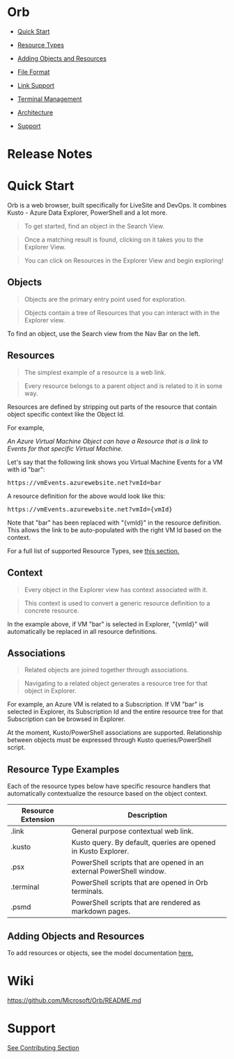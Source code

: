 # Orb

* [Quick Start](#quick-start)

* [Resource Types](#resource-type-examples)

* [Adding Objects and Resources](models.md)

* [File Format](fileFormat.md)

* [Link Support](linkSupport.md)

* [Terminal Management](terminal.md)

* [Architecture](architecture.md)

* [Support](#support)

# Release Notes

# Quick Start

Orb is a web browser, built specifically for LiveSite and DevOps. It combines Kusto - Azure Data Explorer, PowerShell and a lot more.

> To get started, find an object in the Search View.

> Once a matching result is found, clicking on it takes you to the Explorer View.

> You can click on Resources in the Explorer View and begin exploring!

## Objects
> Objects are the primary entry point used for exploration.

> Objects contain a tree of Resources that you can interact with in the Explorer view.

To find an object, use the Search view from the Nav Bar on the left.

## Resources
> The simplest example of a resource is a web link.

> Every resource belongs to a parent object and is related to it in some way.

Resources are defined by stripping out parts of the resource that contain object specific context like the Object Id.

For example,

*An Azure Virtual Machine Object can have a Resource that is a link to Events for that specific Virtual Machine.*

Let's say that the following link shows you Virtual Machine Events for a VM with id "bar":

<pre>
https://vmEvents.azurewebsite.net?vmId=bar
</pre>

A resource definition for the above would look like this:

<pre>
https://vmEvents.azurewebsite.net?vmId={vmId}
</pre>

Note that "bar" has been replaced with "{vmId}" in the resource definition. This allows the link to be auto-populated with the right VM Id based on the context.

For a full list of supported Resource Types, see [this section.](#supported-resource-types)

## Context

> Every object in the Explorer view has context associated with it.

> This context is used to convert a generic resource definition to a concrete resource.

In the example above, if VM "bar" is selected in Explorer, "{vmId}" will automatically be replaced in all resource definitions.


## Associations

> Related objects are joined together through associations.

> Navigating to a related object generates a resource tree for that object in Explorer.

For example, an Azure VM is related to a Subscription. If VM "bar" is selected in Explorer, its Subscription Id and the entire resource tree for that Subscription can be browsed in Explorer.

At the moment, Kusto/PowerShell associations are supported. Relationship between objects must be expressed through Kusto queries/PowerShell script.

## Resource Type Examples

Each of the resource types below have specific resource handlers that automatically contextualize the resource based on the object context.

Resource Extension | Description
------------ | -------------
.link | General purpose contextual web link.
.kusto | Kusto query. By default, queries are opened in Kusto Explorer.
.psx | PowerShell scripts that are opened in an external PowerShell window.
.terminal | PowerShell scripts that are opened in Orb terminals.
.psmd | PowerShell scripts that are rendered as markdown pages.


## Adding Objects and Resources

To add resources or objects, see the model documentation [here.](models.md)

# Wiki

<a href= "https://github.com/Microsoft/Orb/README.md" target="_blank">https://github.com/Microsoft/Orb/README.md</a>

# Support

[See Contributing Section](https://github.com/microsoft/Orb/blob/master/ONBOARDING.md)
